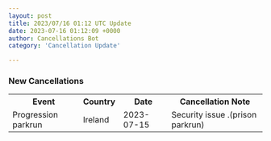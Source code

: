 ```yaml
---
layout: post
title: 2023/07/16 01:12 UTC Update
date: 2023-07-16 01:12:09 +0000
author: Cancellations Bot
category: 'Cancellation Update'

---
```


<h3>New Cancellations</h3>
<div class='hscrollable'>
<table style='width: 100%'>
    <tr>
        <th>Event</th>
        <th>Country</th>
        <th>Date</th>
        <th>Cancellation Note</th>
    </tr>
    <tr>
        <td>Progression parkrun</td>
        <td>Ireland</td>
        <td>2023-07-15</td>
        <td>Security issue .(prison parkrun)</td>
    </tr>
</table>
</div>
